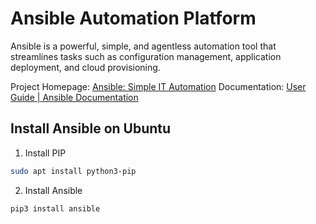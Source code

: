 # Ansible Automation Platform

Ansible is a powerful, simple, and agentless automation tool that streamlines tasks such as configuration management, application deployment, and cloud provisioning.

Project Homepage: [Ansible: Simple IT Automation](https://www.ansible.com/)
Documentation: [User Guide | Ansible Documentation](https://docs.ansible.com/ansible/latest/user_guide/index.html)

## Install Ansible on Ubuntu
1. Install PIP
```bash
sudo apt install python3-pip
```
2. Install Ansible
```bash
pip3 install ansible
```
